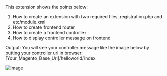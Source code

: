This extension shows the points below:
1. How to create an extension with two required files, registration.php and etc/module.xml
2. How to create frontend router
3. How to create a frontend controller
4. How to display controller message on frontend

Output:
You will see your controller message like the image below by putting your controller url in browser: [Your_Magento_Base_Url]/helloworld/index

![image](https://user-images.githubusercontent.com/39675303/119234994-032c2500-bb4e-11eb-8f54-8f69b7928c0f.png)
